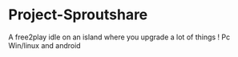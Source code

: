 # Project-Sproutshare
A free2play idle on an island where you upgrade a lot of things ! Pc Win/linux and android
